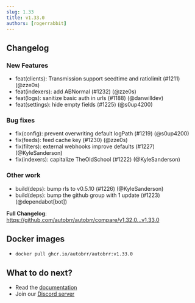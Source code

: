 ```yaml
---
slug: 1.33
title: v1.33.0
authors: [rogerrabbit]
---
```


## Changelog

### New Features

- feat(clients): Transmission support seedtime and ratiolimit (#1211) (@zze0s)
- feat(indexers): add ABNormal (#1232) (@zze0s)
- feat(logs): sanitize basic auth in urls (#1188) (@danwilldev)
- feat(settings): hide empty fields (#1225) (@s0up4200)

### Bug fixes

- fix(config): prevent overwriting default logPath (#1219) (@s0up4200)
- fix(feeds): feed cache key (#1230) (@zze0s)
- fix(filters): external webhooks improve defaults (#1227) (@KyleSanderson)
- fix(indexers): capitalize TheOldSchool (#1222) (@KyleSanderson)

### Other work

- build(deps): bump rls to v0.5.10 (#1226) (@KyleSanderson)
- build(deps): bump the github group with 1 update (#1223) (@dependabot[bot])

**Full Changelog**: https://github.com/autobrr/autobrr/compare/v1.32.0...v1.33.0

## Docker images

- `docker pull ghcr.io/autobrr/autobrr:v1.33.0`

## What to do next?

- Read the [documentation](https://autobrr.com)
- Join our [Discord server](https://discord.gg/8s5d8pFhba)
